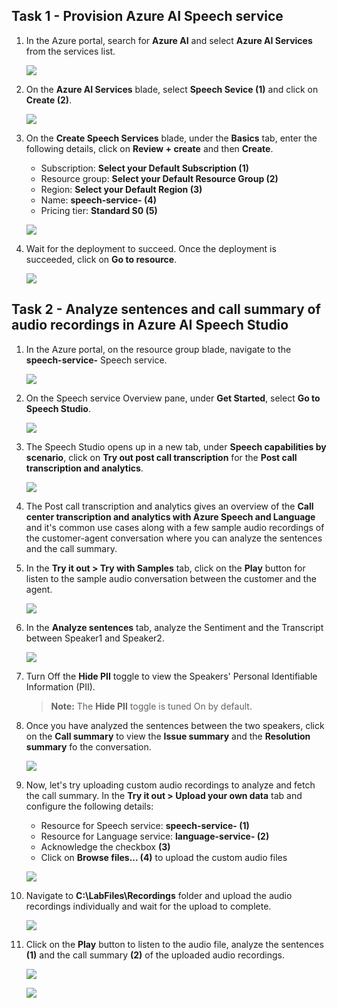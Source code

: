 ## Task 1 - Provision Azure AI Speech service

1. In the Azure portal, search for **Azure AI** and select **Azure AI Services** from the services list.

   ![](../media/azure-ai.png)

2. On the **Azure AI Services** blade, select **Speech Sevice (1)** and click on **Create (2)**.

   ![](../media/speech-service.png)
  
3. On the **Create Speech Services** blade, under the **Basics** tab, enter the following details, click on **Review + create** and then **Create**.

   - Subscription: **Select your Default Subscription (1)**
   - Resource group: **Select your Default Resource Group (2)**
   - Region: **Select your Default Region (3)**
   - Name: **speech-service-<inject key="Deployment-ID" enableCopy="false"/> (4)**
   - Pricing tier: **Standard S0 (5)**
  
   ![](../media/speech-service-create-01.png)

6. Wait for the deployment to succeed. Once the deployment is succeeded, click on **Go to resource**.

   ![](../media/speech-go-to-resource.png)

   <validation step="fdc5b686-2e7b-43db-ba7a-f69384575b3e" />

## Task 2 - Analyze sentences and call summary of audio recordings in Azure AI Speech Studio

1. In the Azure portal, on the resource group blade, navigate to the **speech-service-<inject key="Deployment-ID" enableCopy="false"/>** Speech service.

   ![](../media/navigate-speech-service.png)

2. On the Speech service Overview pane, under **Get Started**, select **Go to Speech Studio**.

   ![](../media/speech-service-did.png)

3. The Speech Studio opens up in a new tab, under **Speech capabilities by scenario**, click on **Try out post call transcription** for the **Post call transcription and analytics**.

   ![](../media/speech-studio-select.png)

4. The Post call transcription and analytics gives an overview of the **Call center transcription and analytics with Azure Speech and Language** and it's common use cases along with a few sample audio recordings of the customer-agent conversation where you can analyze the sentences and the call summary.

5. In the **Try it out > Try with Samples** tab, click on the **Play** button for listen to the sample audio conversation between the customer and the agent.

   ![](../media/speech-studio-try-samples.png)

6. In the **Analyze sentences** tab, analyze the Sentiment and the Transcript between Speaker1 and Speaker2.

   ![](../media/analyze-sentences.png)

7. Turn Off the **Hide PII** toggle to view the Speakers' Personal Identifiable Information (PII).

   >**Note:** The **Hide PII** toggle is tuned On by default.

8. Once you have analyzed the sentences between the two speakers, click on the **Call summary** to view the **Issue summary** and the **Resolution summary** fo the conversation.

   ![](../media/call-summary.png)

9. Now, let's try uploading custom audio recordings to analyze and fetch the call summary. In the **Try it out > Upload your own data** tab and configure the following details:

    - Resource for Speech service: **speech-service-<inject key="Deployment-ID" enableCopy="false"/> (1)**
    - Resource for Language service: **language-service-<inject key="Deployment-ID" enableCopy="false"/> (2)**
    - Acknowledge the checkbox **(3)**
    - Click on **Browse files... (4)** to upload the custom audio files
  
    ![](../media/upload-own-data.png)

10. Navigate to **C:\LabFiles\Recordings** folder and upload the audio recordings individually and wait for the upload to complete.

    ![](../media/audio-files.png)

11. Click on the **Play** button to listen to the audio file, analyze the sentences **(1)** and the call summary **(2)** of the uploaded audio recordings.

    ![](../media/upload-analyze-sentences.png)

    ![](../media/upload-call-summary.png)
